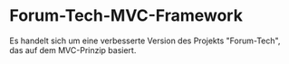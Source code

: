 # Forum-Tech-MVC-Framework
Es handelt sich um eine verbesserte Version des Projekts "Forum-Tech", das auf dem MVC-Prinzip basiert.

